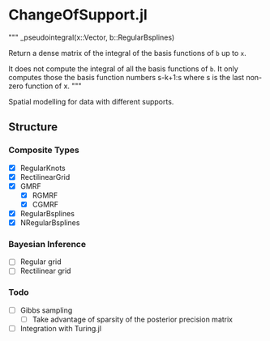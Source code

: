 # ChangeOfSupport.jl
"""
    _pseudointegral(x::Vector, b::RegularBsplines)

Return a dense matrix of the integral of the basis functions of `b` up to `x`.

It does not compute the integral of all the basis functions of `b`. It only computes those
the basis function numbers s-k+1:s where s is the last non-zero function of x.
"""

Spatial modelling for data with different supports.

## Structure

### Composite Types

- [X] RegularKnots
- [X] RectilinearGrid
- [X] GMRF
    - [X] RGMRF
    - [X] CGMRF
- [X] RegularBsplines
- [X] NRegularBsplines

### Bayesian Inference

- [ ] Regular grid
- [ ] Rectilinear grid

### Todo

- [ ] Gibbs sampling
    - [ ] Take advantage of sparsity of the posterior precision matrix
- [ ] Integration with Turing.jl
